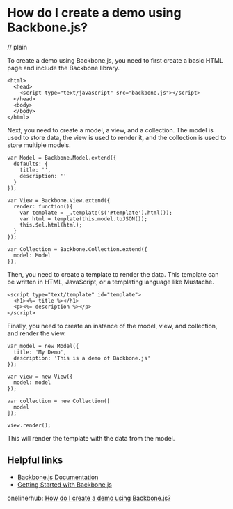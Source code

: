 # How do I create a demo using Backbone.js?
// plain

To create a demo using Backbone.js, you need to first create a basic HTML page and include the Backbone library.

```
<html>
  <head>
    <script type="text/javascript" src="backbone.js"></script>
  </head>
  <body>
  </body>
</html>
```

Next, you need to create a model, a view, and a collection. The model is used to store data, the view is used to render it, and the collection is used to store multiple models.

```
var Model = Backbone.Model.extend({
  defaults: {
    title: '',
    description: ''
  }
});

var View = Backbone.View.extend({
  render: function(){
    var template = _.template($('#template').html());
    var html = template(this.model.toJSON());
    this.$el.html(html);
  }
});

var Collection = Backbone.Collection.extend({
  model: Model
});
```

Then, you need to create a template to render the data. This template can be written in HTML, JavaScript, or a templating language like Mustache.

```
<script type="text/template" id="template">
  <h1><%= title %></h1>
  <p><%= description %></p>
</script>
```

Finally, you need to create an instance of the model, view, and collection, and render the view.

```
var model = new Model({
  title: 'My Demo',
  description: 'This is a demo of Backbone.js'
});

var view = new View({
  model: model
});

var collection = new Collection([
  model
]);

view.render();
```

This will render the template with the data from the model.

## Helpful links

- [Backbone.js Documentation](http://backbonejs.org/)
- [Getting Started with Backbone.js](https://www.tutorialspoint.com/backbonejs/backbonejs_getting_started.htm)

onelinerhub: [How do I create a demo using Backbone.js?](https://onelinerhub.com/backbone.js/how-do-i-create-a-demo-using-backbone-js)